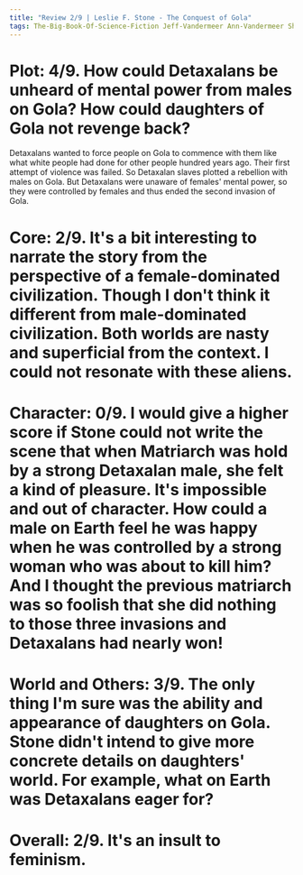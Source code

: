 ```yaml
---
title: "Review 2/9 | Leslie F. Stone - The Conquest of Gola"
tags: The-Big-Book-Of-Science-Fiction Jeff-Vandermeer Ann-Vandermeer Short-Story Novelette Science-Fiction 1905-1991 1931
---
```


# Plot: 4/9. How could Detaxalans be unheard of mental power from males on Gola? How could daughters of Gola not revenge back?
Detaxalans wanted to force people on Gola to commence with them like what white people had done for other people hundred years ago. Their first attempt of violence was failed. So Detaxalan slaves plotted a rebellion with males on Gola. But Detaxalans were unaware of females' mental power, so they were controlled by females and thus ended the second invasion of Gola.

# Core: 2/9. It's a bit interesting to narrate the story from the perspective of a female-dominated civilization. Though I don't think it different from male-dominated civilization. Both worlds are nasty and superficial from the context. I could not resonate with these aliens.

# Character: 0/9. I would give a higher score if Stone could not write the scene that when Matriarch was hold by a strong Detaxalan male, she felt a kind of pleasure. It's impossible and out of character. How could a male on Earth feel he was happy when he was controlled by a strong woman who was about to kill him? And I thought the previous matriarch was so foolish that she did nothing to those three invasions and Detaxalans had nearly won!

# World and Others: 3/9. The only thing I'm sure was the ability and appearance of daughters on Gola. Stone didn't intend to give more concrete details on daughters' world. For example, what on Earth was Detaxalans eager for?



# Overall: 2/9. It's an insult to feminism.

